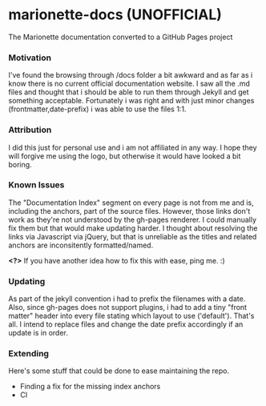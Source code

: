 marionette-docs (UNOFFICIAL) 
============================

The Marionette documentation converted to a GitHub Pages project

### Motivation

I've found the browsing through /docs folder a bit awkward and as far as i know
there is no current official documentation website. I saw all the .md files 
and thought that i should be able to run them through Jekyll and get something
acceptable. Fortunately i was right and with just minor changes (frontmatter,date-prefix) 
i was able to use the files 1:1.

### Attribution

I did this just for personal use and i am not affiliated in any way. I hope they 
will forgive me using the logo, but otherwise it would have looked a bit boring.

### Known Issues

The "Documentation Index" segment on every page is not from me and is, including the
anchors, part of the source files. However, those links don't work as they're not
understood by the gh-pages renderer. I could manually fix them but that would make
updating harder. I thought about resolving the links via Javascript via jQuery, but 
that is unreliable as the titles and related anchors are inconsitently formatted/named.

**<?>** If you have another idea how to fix this with ease, ping me. :)

### Updating

As part of the jekyll convention i had to prefix the filenames with a date. Also, since
gh-pages does not support plugins, i had to add a tiny "front matter" header into every file
stating which layout to use ('default'). That's all. I intend to replace files and change 
the date prefix accordingly if an update is in order. 

### Extending

Here's some stuff that could be done to ease maintaining the repo.

- Finding a fix for the missing index anchors
- CI

